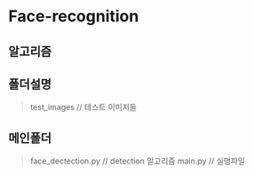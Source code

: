 # Face-recognition

## 알고리즘


## 폴더설명

> test_images // 테스트 이미지들
>

## 메인폴더
> face_dectection.py // detection 알고리즘
main.py // 실행파일
